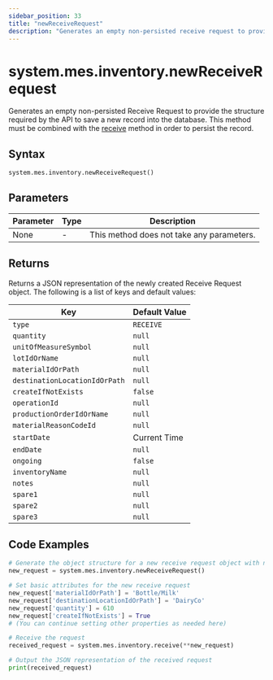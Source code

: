 ```yaml
---
sidebar_position: 33
title: "newReceiveRequest"
description: "Generates an empty non-persisted receive request to provide the structure to save a new record into the database."
---
```


# system.mes.inventory.newReceiveRequest

Generates an empty non-persisted Receive Request to provide the structure required by the API to save a new record into the database. 
This method must be combined with the [receive](./receive) method in order to persist the record.

## Syntax
```python
system.mes.inventory.newReceiveRequest()
```

## Parameters

| Parameter | Type | Description                               |
|-----------|------|-------------------------------------------|
| None      | -    | This method does not take any parameters. |

## Returns

Returns a JSON representation of the newly created Receive Request object. The following is a list of keys and default values:

| Key                              | Default Value    |
|----------------------------------|------------------|
| `type`                           | `RECEIVE`        |
| `quantity`                       | `null`           |
| `unitOfMeasureSymbol`            | `null`           |
| `lotIdOrName`                    | `null`           |
| `materialIdOrPath`               | `null`           |
| `destinationLocationIdOrPath`    | `null`           |
| `createIfNotExists`              | `false`          |
| `operationId`                    | `null`           |
| `productionOrderIdOrName`        | `null`           |
| `materialReasonCodeId`           | `null`           |
| `startDate`                      | Current Time     |
| `endDate`                        | `null`           |
| `ongoing`                        | `false`          |
| `inventoryName`                  | `null`           |
| `notes`                          | `null`           |
| `spare1`                         | `null`           |
| `spare2`                         | `null`           |
| `spare3`                         | `null`           |

## Code Examples

```python
# Generate the object structure for a new receive request object with no initial arguments
new_request = system.mes.inventory.newReceiveRequest()

# Set basic attributes for the new receive request
new_request['materialIdOrPath'] = 'Bottle/Milk'
new_request['destinationLocationIdOrPath'] = 'DairyCo'
new_request['quantity'] = 610
new_request['createIfNotExists'] = True
# (You can continue setting other properties as needed here)

# Receive the request
received_request = system.mes.inventory.receive(**new_request)

# Output the JSON representation of the received request
print(received_request)
```